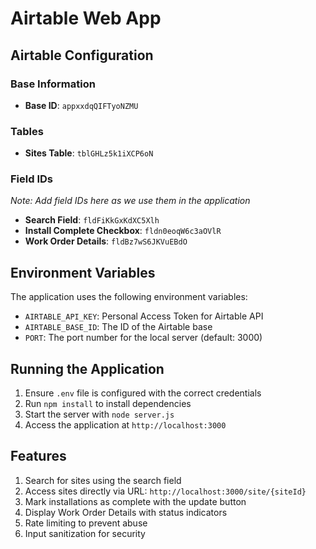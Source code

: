 # Airtable Web App

## Airtable Configuration

### Base Information
- **Base ID**: `appxxdqQIFTyoNZMU`

### Tables
- **Sites Table**: `tblGHLz5k1iXCP6oN`

### Field IDs
*Note: Add field IDs here as we use them in the application*
- **Search Field**: `fldFiKkGxKdXC5Xlh`
- **Install Complete Checkbox**: `fldn0eoqW6c3aOVlR`
- **Work Order Details**: `fldBz7wS6JKVuEBdO`

## Environment Variables
The application uses the following environment variables:
- `AIRTABLE_API_KEY`: Personal Access Token for Airtable API
- `AIRTABLE_BASE_ID`: The ID of the Airtable base
- `PORT`: The port number for the local server (default: 3000)

## Running the Application
1. Ensure `.env` file is configured with the correct credentials
2. Run `npm install` to install dependencies
3. Start the server with `node server.js`
4. Access the application at `http://localhost:3000`

## Features
1. Search for sites using the search field
2. Access sites directly via URL: `http://localhost:3000/site/{siteId}`
3. Mark installations as complete with the update button
4. Display Work Order Details with status indicators
5. Rate limiting to prevent abuse
6. Input sanitization for security

